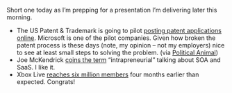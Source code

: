 Short one today as I’m prepping for a presentation I’m delivering later
this morning.

-   The US Patent & Trademark is going to pilot [posting patent
    applications
    online](http://www.washingtonpost.com/wp-dyn/content/article/2007/03/04/AR2007030401263.html).
    Microsoft is one of the pilot companies. Given how broken the patent
    process is these days (note, my opinion – not my employers) nice to
    see at least small steps to solving the problem. (via [Political
    Animal](http://www.washingtonmonthly.com/archives/individual/2007_03/010859.php))
-   Joe McKendrick [coins the
    term](http://blogs.zdnet.com/service-oriented/?p=825)
    “intrapreneurial” talking about SOA and SaaS. I like it.
-   Xbox Live [reaches six million
    members](http://gamerscoreblog.com/team/archive/2007/03/06/542176.aspx)
    four months earlier than expected. Congrats!

